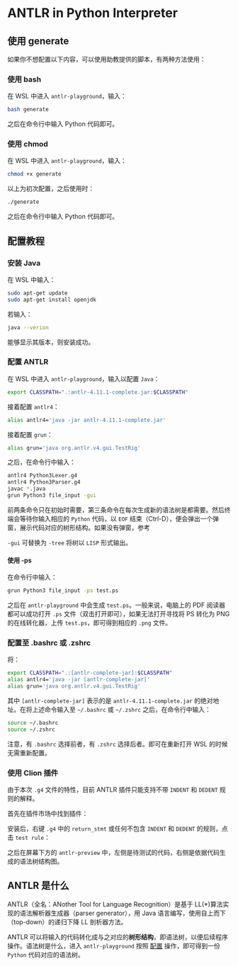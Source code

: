 # ANTLR in Python Interpreter

## 使用 generate

如果你不想配置以下内容，可以使用助教提供的脚本，有两种方法使用：

### 使用 bash

在 WSL 中进入 `antlr-playground`，输入：

```bash
bash generate
```

之后在命令行中输入 Python 代码即可。

### 使用 chmod

在 WSL 中进入 `antlr-playground`，输入：

```bash
chmod +x generate
```

以上为初次配置，之后使用时：

```bash
./generate
```

之后在命令行中输入 Python 代码即可。

## 配置教程

### 安装 Java

在 WSL 中输入：

```bash
sudo apt-get update
sudo apt-get install openjdk
```

若输入：

```bash
java --verion
```

能够显示其版本，则安装成功。

### 配置 ANTLR

在 WSL 中进入 `antlr-playground`，输入以配置 `Java`：

```bash
export CLASSPATH=".:antlr-4.11.1-complete.jar:$CLASSPATH"
```

接着配置 `antlr4`：

```bash
alias antlr4='java -jar antlr-4.11.1-complete.jar'
```

接着配置 `grun`：

```bash
alias grun='java org.antlr.v4.gui.TestRig'
```

之后，在命令行中输入：

```bash
antlr4 Python3Lexer.g4
antlr4 Python3Parser.g4
javac *.java
grun Python3 file_input -gui
```

前两条命令只在初始时需要，第三条命令在每次生成新的语法树是都需要。然后终端会等待你输入相应的 `Python` 代码，以 `EOF` 结束（Ctrl-D），便会弹出一个弹窗，展示代码对应的树形结构。如果没有弹窗，参考[](#使用--ps)

`-gui` 可替换为 `-tree` 将树以 `LISP` 形式输出。

#### 使用 -ps

在命令行中输入：

```bash
grun Python3 file_input -ps test.ps
```

之后在 `antlr-playground` 中会生成 `test.ps`。一般来说，电脑上的 PDF 阅读器都可以成功打开 `.ps` 文件（双击打开即可），如果无法打开寻找将 PS 转化为 PNG 的在线转化器，上传 `test.ps`，即可得到相应的 `.png` 文件。

### 配置至 .bashrc 或 .zshrc

将：

```bash
export CLASSPATH=".:[antlr-complete-jar]:$CLASSPATH"
alias antlr4='java -jar [antlr-complete-jar]'
alias grun='java org.antlr.v4.gui.TestRig'
```

其中 `[antlr-complete-jar]` 表示的是 `antlr-4.11.1-complete.jar` 的绝对地址。在将上述命令输入至 `~/.bashrc` 或 `~/.zshrc` 之后，在命令行中输入：

```bash
source ~/.bashrc
source ~/.zshrc
```

注意，有 `.bashrc` 选择前者，有 `.zshrc` 选择后者。即可在重新打开 WSL 的时候无需重新配置。

### 使用 Clion 插件

由于本次 `.g4` 文件的特性，目前 ANTLR 插件只能支持不带 `INDENT` 和 `DEDENT` 规则的解释。

首先在插件市场中找到插件：

[](docs/plugin-market.png)

安装后，右键 `.g4` 中的 `return_stmt` 或任何不包含 `INDENT` 和 `DEDENT` 的规则，点击 `test rule`：

[](docs/right-click.png)

之后在屏幕下方的 `antlr-preview` 中，左侧是待测试的代码，右侧是依据代码生成的语法树结构图。

## ANTLR 是什么

ANTLR（全名：ANother Tool for Language Recognition）是基于 LL(\*)算法实现的语法解析器生成器（parser generator），用 Java 语言编写，使用自上而下（top-down）的递归下降 LL 剖析器方法。

ANTLR 可以将输入的代码转化成与之对应的**树形结构**，即语法树，以便后续程序操作。语法树是什么，进入 `antlr-playground` 按照 [配置](#antlr-配置) 操作，即可得到一份 `Python` 代码对应的语法树。
